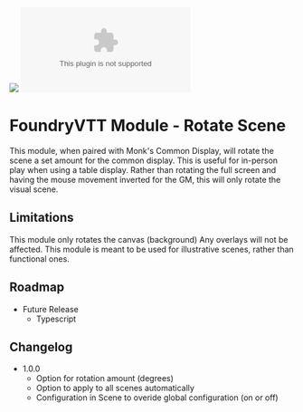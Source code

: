 ![](https://img.shields.io/badge/Foundry-v12-informational)
![Latest Release Download Count](https://img.shields.io/github/downloads/jconabree/foundry-rotate-scene/latest/module.zip)


# FoundryVTT Module - Rotate Scene

This module, when paired with Monk's Common Display, will rotate the scene a set amount for the common display.
This is useful for in-person play when using a table display. Rather than rotating the full screen and having the mouse movement inverted for the GM, this will only rotate the visual scene.

## Limitations
This module only rotates the canvas (background) Any overlays will not be affected.
This module is meant to be used for illustrative scenes, rather than functional ones.

## Roadmap
- Future Release
  - Typescript

## Changelog
- 1.0.0
  - Option for rotation amount (degrees)
  - Option to apply to all scenes automatically
  - Configuration in Scene to overide global configuration (on or off)